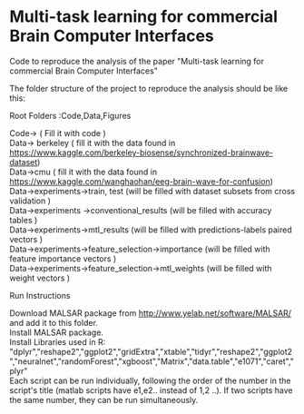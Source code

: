 # Multi-task learning for commercial Brain Computer Interfaces

Code to reproduce the analysis of the paper "Multi-task learning for commercial Brain Computer Interfaces"  <br />

The folder structure of the project to reproduce the analysis should be like this:  <br />

Root Folders :Code,Data,Figures <br />

Code-> ( Fill it with code ) <br />
Data-> berkeley ( fill it with the data found in https://www.kaggle.com/berkeley-biosense/synchronized-brainwave-dataset) <br />
Data->cmu       ( fill it with the data found in  https://www.kaggle.com/wanghaohan/eeg-brain-wave-for-confusion) <br />
Data->experiments->train, test          (will be filled with dataset subsets from cross validation ) <br />
Data->experiments ->conventional_results (will be filled with accuracy tables ) <br />
Data->experiments->mtl_results 			(will be filled with predictions-labels paired vectors ) <br />
Data->experiments->feature_selection->importance (will be filled with feature importance vectors ) <br />
Data->experiments->feature_selection->mtl_weights (will be filled with weight vectors ) <br />

Run Instructions<br />

Download MALSAR package from http://www.yelab.net/software/MALSAR/ and add it to this folder. <br />
Install MALSAR package. <br />
Install Libraries used in R: "dplyr","reshape2","ggplot2","gridExtra","xtable","tidyr","reshape2","ggplot2","neuralnet","randomForest","xgboost","Matrix","data.table","e1071","caret","plyr"<br />
Each script can be run individually, following the order of the number in the script's title  (matlab scripts have e1,e2.. instead of 1,2 ..). If two scripts have the same number, they can be run simultaneously.

